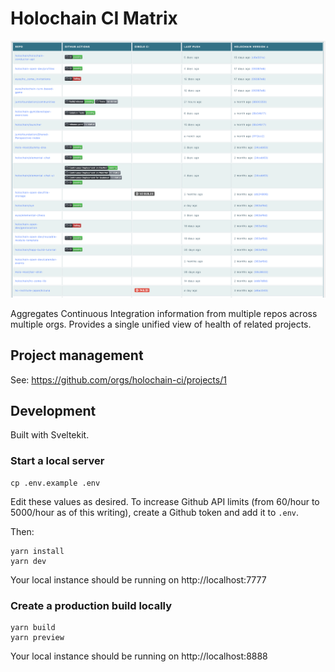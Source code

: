 # Holochain CI Matrix

![Screenshot of CI Matrix in action](doc/img/matrix1.png)

Aggregates Continuous Integration information from multiple repos across multiple orgs. Provides a single unified view of health of related projects.

## Project management

See: https://github.com/orgs/holochain-ci/projects/1

## Development

Built with Sveltekit.

### Start a local server

```
cp .env.example .env
```

Edit these values as desired. To increase Github API limits (from 60/hour to 5000/hour as of this writing), create a Github token and add it to `.env`.

Then:

```
yarn install
yarn dev
```

Your local instance should be running on http://localhost:7777

### Create a production build locally

```
yarn build
yarn preview
```

Your local instance should be running on http://localhost:8888
